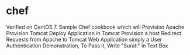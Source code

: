 # chef
Verified on CentOS 7.
Sample Chef cookbook which will Provision Apache Provision Tomcat Deploy Application in Tomcat Provision a host Redirect Requests from Apache to Tomcat Web Application simply a User Authentication Demonstration, To Pass it, Write "Surati" in Text Box
